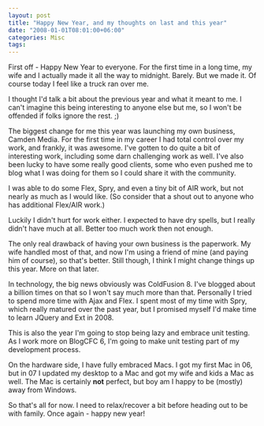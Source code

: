 ```yaml
---
layout: post
title: "Happy New Year, and my thoughts on last and this year"
date: "2008-01-01T08:01:00+06:00"
categories: Misc 
tags: 
---
```


First off - Happy New Year to everyone. For the first time in a long time, my wife and I actually made it all the way to midnight. Barely. But we made it. Of course today I feel like a truck ran over me.

I thought I'd talk a bit about the previous year and what it meant to me. I can't imagine this being interesting to anyone else but me, so I won't be offended if folks ignore the rest. ;)

The biggest change for me this year was launching my own business, Camden Media. For the first time in my career I had total control over my work, and frankly, it was awesome. I've gotten to do quite a bit of interesting work, including some darn challenging work as well. I've also been lucky to have some really good clients, some who even pushed me to blog what I was doing for them so I could share it with the community.

I was able to do some Flex, Spry, and even a tiny bit of AIR work, but not nearly as much as I would like. (So consider that a shout out to anyone who has additional Flex/AIR work.)

Luckily I didn't hurt for work either. I expected to have dry spells, but I really didn't have much at all. Better too much work then not enough. 

The only real drawback of having your own business is the paperwork. My wife handled most of that, and now I'm using a friend of mine (and paying him of course), so that's better. Still though, I think I might change things up this year. More on that later.

In technology, the big news obviously was ColdFusion 8. I've blogged about a billion times on that so I won't say much more than that. Personally I tried to spend more time with Ajax and Flex. I spent most of my time with Spry, which really matured over the past year, but I promised myself I'd make time to learn JQuery and Ext in 2008. 

This is also the year I'm going to stop being lazy and embrace unit testing. As I work more on BlogCFC 6, I'm going to make unit testing part of my development process. 

On the hardware side, I have fully embraced Macs. I got my first Mac in 06, but in 07 I updated my desktop to a Mac and got my wife and kids a Mac as well. The Mac is certainly <b>not</b> perfect, but boy am I happy to be (mostly) away from Windows. 

So that's all for now. I need to relax/recover a bit before heading out to be with family. Once again - happy new year!